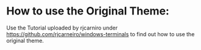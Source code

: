 # How to use the Original Theme:
Use the Tutorial uploaded by rjcarniro under https://github.com/rjcarneiro/windows-terminals to find out how to use the original theme.
